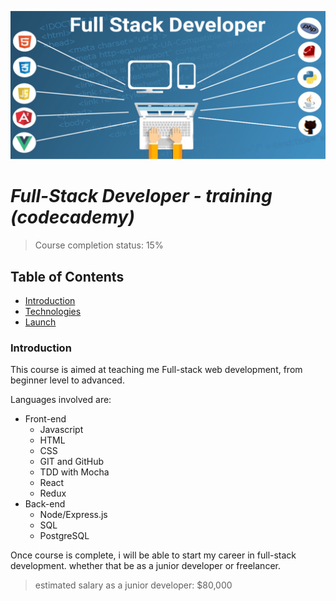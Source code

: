 ![Full-Stack Developer](\Images\Full-stack-developer.png)
# **_Full-Stack Developer - training (codecademy)_**


>Course completion status: 15%
## Table of Contents
* [Introduction](#introduction)
* [Technologies](#technologies)
* [Launch](#Launch)

### Introduction
This course is aimed at teaching me Full-stack web development, from beginner level to advanced.

Languages involved are:

* Front-end
    * Javascript
    * HTML
    * CSS
    * GIT and GitHub
    * TDD with Mocha
    * React
    * Redux
* Back-end
    * Node/Express.js
    * SQL
    * PostgreSQL

Once course is complete, i will be able to start my career in full-stack development. whether that be as a junior developer or freelancer.
>estimated salary as a junior developer: $80,000




